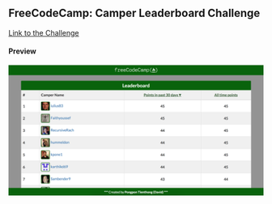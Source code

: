 ## FreeCodeCamp: Camper Leaderboard Challenge
[Link to the Challenge](https://www.freecodecamp.org/challenges/build-a-camper-leaderboard)


#### Preview
![Alt text](https://github.com/pongpon-tienthong/react-camper-leaderboard/blob/master/preview.png?raw=true)